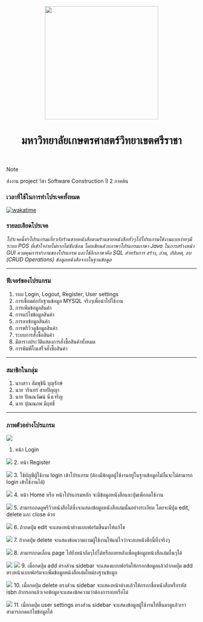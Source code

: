 <div align="center">
  <img src="src/main/java/com/mycompany/java/project/assets/imgs/KU.png" width="300px" height="300px">
  <h1><b>มหาวิทยาลัยเกษตรศาสตร์วิทยาเขตศรีราชา</b></h1>
  <br>
</div>

> [!NOTE]
> ส่งงาน project วิชา Software Construction ปี 2 ภาคต้น

### เวลาที่ใช้ในการทำโปรเจคทั้งหมด
[![wakatime](https://wakatime.com/badge/user/68e3e2dc-451c-45ef-bca8-9fc3ad60e2f9/project/b11c34c4-1632-4053-97b7-8589751fda39.svg)](https://wakatime.com/badge/user/68e3e2dc-451c-45ef-bca8-9fc3ad60e2f9/project/b11c34c4-1632-4053-97b7-8589751fda39)

### รายละเอียดโปรเจค
*โปรเจคนี้ทำโปรแกรมเกี่ยวกับร้านขายหนังสือตามร้านขายหนังสือทั่วๆไปโปรแกรมใช้งานแบบง่ายๆมีระบบ POS ที่เข้าใจง่ายไม่ยากไม่ซับซ้อน
โดยเขียนด้วยภาษาโปรแกรมภาษา Java ในการสร้างหน้า GUI ควมคุมการทำงานของโปรแกรม
และใช้อีกภาษาคือ SQL สำหรับการ สร้าง, อ่าน, อัปเดต, ลบ (CRUD Operations) ข้อมูลหนังสือจากในฐานข้อมูล*

---

### ฟีเจอร์ของโปรแกรม
1. รบบ Login, Logout, Register, User settings
2. การเชื่อมต่อกับฐานข้อมูล MYSQL จริงๆเพื่อนำไปใช้งาน
3. การเพิ่มข้อมูลสินค้า
4. การแก้ไขข้อมูลสินค้า
5. การลบข้อมูลสินค้า
6. การพรีวิวดูข้อมูลสินค้า
7. ระบบการสั่งซื้อสินค้า
8. มีตารางประวัติแสดงการสั่งซื้อสินค้าทั้งหมด
9. การพิมพืใบเสร็จสั่งซื้อสินค้า

---

### สมาชิกในกลุ่ม
1. นางสาว อัมพุชินี บุญรักษ์
2. นาย วรินทร์ สายปัญญา
3. นาย ปัณณวัฒน์ นิ่งเจริญ
4. นาย ปุณณภพ มีฤทธิ์

---

### ภาพตัวอย่างโปรแกรม

![](src/main/java/com/mycompany/java/project/assets/imgs/img1.jpg)
1. หน้า Login


![](src/main/java/com/mycompany/java/project/assets/imgs/img2.jpg)
2. หน้า Register


![](src/main/java/com/mycompany/java/project/assets/imgs/img3.jpg)
3. ใช้บัญชีผู้ใช้งาน login เข้าโปรแกรม (ต้องมีข้อมูลผู้ใช้งานอยู่ในฐานข้อมูลไม่งั้นจะไม่สามารถ login เข้าใช้งานได้)


![](src/main/java/com/mycompany/java/project/assets/imgs/img4.jpg)
4. หน้า Home หรือ หน้าโปรแกรมหลัก จะมีข้อมูลหนังสือและปุ่มเพิ่อกดใช้งาน


![](src/main/java/com/mycompany/java/project/assets/imgs/img5.jpg)
5. สามารถกดดูพรีวิวหนังสือได้ซึ่งจะแสดงข้อมูลหนังสือเล่มนั้นอย่างระเอียด โดยจะมีปุ๋ม edit, delete และ close ด้วย


![](src/main/java/com/mycompany/java/project/assets/imgs/img6.jpg)
6. ถ้ากดปุ่ม edit จะแสดงหน้าต่างแบบฟอร์มขึ้นมาให้แก้ไข


![](src/main/java/com/mycompany/java/project/assets/imgs/img7.jpg)
7. ถ้ากดปุ่ม delete จะแสดงข้อความถามผู้ใช้งานให้แน่ใจว่าจะลบหนังสือนี้ทิ้งจริงๆ


![](src/main/java/com/mycompany/java/project/assets/imgs/img8.jpg)
8. สามารถกดเลื่อน page ไปยังหน้าถัดๆไปได้หรือถอยหลังเพื่อดูข้อมูลหน้งสือเล่มอื่นๆได้


![](src/main/java/com/mycompany/java/project/assets/imgs/img9.jpg)
![](src/main/java/com/mycompany/java/project/assets/imgs/img10.jpg)
9. เมื่อกดปุ่ม add ตรงส่วน sidebar จะแสดงแบบฟอร์มให้กรอกข้อมูลแล้วถ้ากดปุ่ม add ตรงหน้าแบบฟอร์มจะเพิ่มข้อมูลหน้งสือเล่มใหม่ลงฐานข้อมูล


![](src/main/java/com/mycompany/java/project/assets/imgs/img11.jpg)
10. เมื่อกดปุ่ม delete ตรงส่วน sidebar จะแสดงหน้าต่างแล้วให้กรอกชื่อหนังสือหรือรหัส isbn ถ้ากรอกแล้วเจอข้อมูลจะแสดงข้อความว่าต้องการลบหรือไม่


![](src/main/java/com/mycompany/java/project/assets/imgs/img12.jpg)
11. เมื่อกดปุ่ม user settings ตรงส่วน sidebar จะแสดงข้อมูลผู้ใช้งานให้ขึ้นมาดูแล้วเราสามารถกดแก้ไขข้อมูลได้